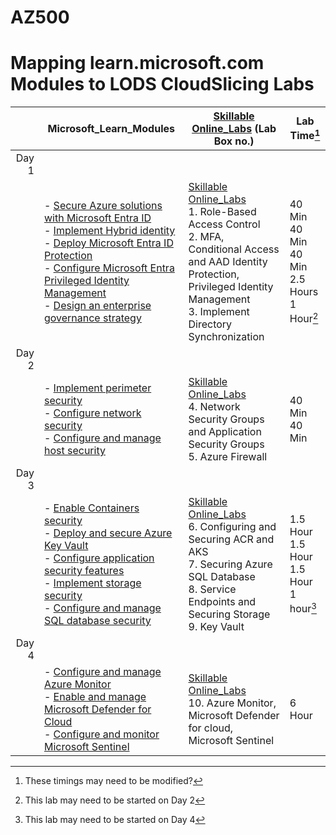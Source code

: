 # AZ500
# Mapping learn.microsoft.com Modules to LODS CloudSlicing Labs


| |Microsoft_Learn_Modules | [Skillable Online_Labs](https://ddls.learnondemand.net/) (Lab Box no.) |Lab Time[^1] |
|---:|---|---|---|
|Day 1|
||- [Secure Azure solutions with Microsoft Entra ID](https://learn.microsoft.com/en-au/training/modules/azure-active-directory/)<BR>- [Implement Hybrid identity](https://learn.microsoft.com/en-au/training/modules/hybrid-identity/)<BR>- [Deploy Microsoft Entra ID Protection](https://learn.microsoft.com/en-au/training/modules/azure-ad-identity-protection/)<BR>- [Configure Microsoft Entra Privileged Identity Management](https://learn.microsoft.com/en-au/training/modules/azure-ad-privileged-identity-management/)<BR>- [Design an enterprise governance strategy](https://learn.microsoft.com/en-au/training/modules/enterprise-governance/)|[Skillable Online_Labs](https://ddls.learnondemand.net/)<br>1.	Role-Based Access Control<br>2. MFA, Conditional Access and AAD Identity Protection, Privileged Identity Management<br>3. Implement Directory Synchronization |40 Min<br>40 Min<br>40 Min<br>2.5 Hours<br>1 Hour[^2]|
|Day 2|
||- [Implement perimeter security](https://learn.microsoft.com/en-au/training/modules/perimeter-security/)<BR>- [Configure network security](https://learn.microsoft.com/en-au/training/modules/network-security/)<BR>- [Configure and manage host security](https://learn.microsoft.com/en-au/training/modules/host-security/)|[Skillable Online_Labs](https://ddls.learnondemand.net/)<br>4. Network Security Groups and Application Security Groups<br>5. Azure Firewall|40 Min<br>40 Min|
|Day 3|
||- [Enable Containers security](https://learn.microsoft.com/en-au/training/modules/enable-containers-security/)<br>- [Deploy and secure Azure Key Vault](https://learn.microsoft.com/en-au/training/modules/azure-key-vault/)<br>- [Configure application security features](https://learn.microsoft.com/en-au/training/modules/application-security/)<br>- [Implement storage security](https://learn.microsoft.com/en-au/training/modules/storage-security/)<br>- [Configure and manage SQL database security](https://learn.microsoft.com/en-au/training/modules/sql-database-security/)|[Skillable Online_Labs](https://ddls.learnondemand.net/)<br>6. Configuring and Securing ACR and AKS<br>7. Securing Azure SQL Database<br>8. Service Endpoints and Securing Storage<br>9. Key Vault<br>|1.5 Hour<br>1.5 Hour<br>1.5 Hour<br>1 hour[^3]|
|Day 4|
||- [Configure and manage Azure Monitor](https://learn.microsoft.com/en-au/training/modules/azure-monitor/)<br>- [Enable and manage Microsoft Defender for Cloud](https://learn.microsoft.com/en-au/training/modules/azure-security-center/)<br>- [Configure and monitor Microsoft Sentinel](https://learn.microsoft.com/en-au/training/modules/azure-sentinel/)|[Skillable Online_Labs](https://ddls.learnondemand.net/)<br>10. Azure Monitor, Microsoft Defender for cloud, Microsoft Sentinel|6 Hour|


[^1]: These timings may need to be modified?  
[^2]: This lab may need to be started on Day 2
[^3]: This lab may need to be started on Day 4

